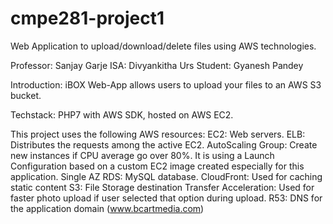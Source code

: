 # cmpe281-project1
Web Application to upload/download/delete files using AWS technologies.

Professor: Sanjay Garje 
ISA: Divyankitha Urs 
Student: Gyanesh Pandey

Introduction: iBOX Web-App allows users to upload your files to an AWS S3 bucket.

Techstack: PHP7 with AWS SDK, hosted on AWS EC2.

This project uses the following AWS resources: 
EC2: Web servers. 
ELB: Distributes the requests among the active EC2. 
AutoScaling Group:	Create new instances if CPU average go over 80%. It is using a Launch Configuration based on a custom EC2 image created especially for this application. 
Single AZ RDS:	MySQL database. 
CloudFront:	Used for caching static content 
S3:	File Storage destination 
Transfer Acceleration:	Used for faster photo upload if user selected that option during upload. 
R53:	DNS for the application domain (www.bcartmedia.com) 
